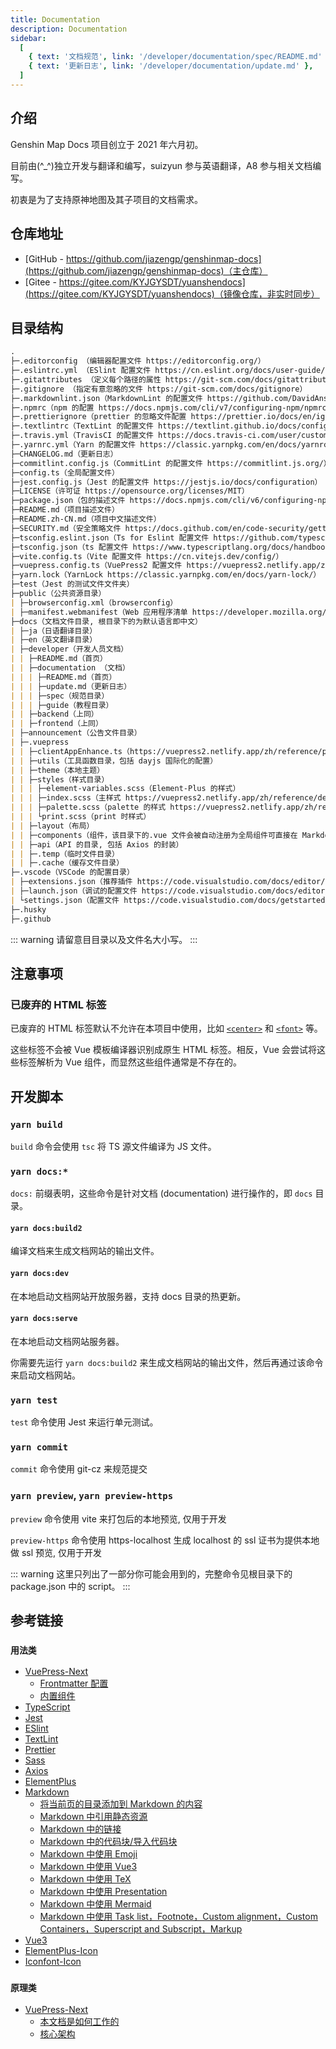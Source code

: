 ```yaml
---
title: Documentation
description: Documentation
sidebar:
  [
    { text: '文档规范', link: '/developer/documentation/spec/README.md' },
    { text: '更新日志', link: '/developer/documentation/update.md' },
  ]
---
```


## 介绍

Genshin Map Docs 项目创立于 2021 年六月初。

目前由(\^\_\^)独立开发与翻译和编写，suizyun 参与英语翻译，A8 参与相关文档编写。

初衷是为了支持原神地图及其子项目的文档需求。

## 仓库地址

- [GitHub - https://github.com/jiazengp/genshinmap-docs](https://github.com/jiazengp/genshinmap-docs)（主仓库）
- [Gitee - https://gitee.com/KYJGYSDT/yuanshendocs](https://gitee.com/KYJGYSDT/yuanshendocs)（镜像仓库，非实时同步）

## 目录结构

```md
.
├─.editorconfig （编辑器配置文件 https://editorconfig.org/）
├─.eslintrc.yml （ESlint 配置文件 https://cn.eslint.org/docs/user-guide/configuring）
├─.gitattributes （定义每个路径的属性 https://git-scm.com/docs/gitattributes）
├─.gitignore （指定有意忽略的文件 https://git-scm.com/docs/gitignore）
├─.markdownlint.json（MarkdownLint 的配置文件 https://github.com/DavidAnson/markdownlint）
├─.npmrc（npm 的配置 https://docs.npmjs.com/cli/v7/configuring-npm/npmrc）
├─.prettierignore（prettier 的忽略文件配置 https://prettier.io/docs/en/ignore.html）
├─.textlintrc（TextLint 的配置文件 https://textlint.github.io/docs/configuring.html）
├─.travis.yml（TravisCI 的配置文件 https://docs.travis-ci.com/user/customizing-the-build）
├─.yarnrc.yml（Yarn 的配置文件 https://classic.yarnpkg.com/en/docs/yarnrc/）
├─CHANGELOG.md（更新日志）
├─commitlint.config.js（CommitLint 的配置文件 https://commitlint.js.org/）
├─config.ts（全局配置文件）
├─jest.config.js（Jest 的配置文件 https://jestjs.io/docs/configuration）
├─LICENSE（许可证 https://opensource.org/licenses/MIT）
├─package.json（包的描述文件 https://docs.npmjs.com/cli/v6/configuring-npm/package-json）
├─README.md（项目描述文件）
├─README.zh-CN.md（项目中文描述文件）
├─SECURITY.md（安全策略文件 https://docs.github.com/en/code-security/getting-started/adding-a-security-policy-to-your-repository）
├─tsconfig.eslint.json（Ts for Eslint 配置文件 https://github.com/typescript-eslint）
├─tsconfig.json（ts 配置文件 https://www.typescriptlang.org/docs/handbook/tsconfig-json.html）
├─vite.config.ts（Vite 配置文件 https://cn.vitejs.dev/config/）
├─vuepress.config.ts（VuePress2 配置文件 https://vuepress2.netlify.app/zh/reference/config.html）
├─yarn.lock（YarnLock https://classic.yarnpkg.com/en/docs/yarn-lock/）
├─test（Jest 的测试文件文件夹）
├─public（公共资源目录）
| ├─browserconfig.xml（browserconfig）
| ├─manifest.webmanifest（Web 应用程序清单 https://developer.mozilla.org/zh-CN/docs/Web/Manifest）
├─docs（文档文件目录, 根目录下的为默认语言即中文）
| ├─ja（日语翻译目录）
| ├─en（英文翻译目录）
| ├─developer（开发人员文档）
| | ├─README.md（首页）
| | ├─documentation （文档）
| | | ├─README.md（首页）
| | | ├─update.md（更新日志）
| | | ├─spec（规范目录）
| | | ├─guide（教程目录）
| | ├─backend（上同）
| | ├─frontend（上同）
| ├─announcement（公告文件目录）
| ├─.vuepress
| | ├─clientAppEnhance.ts（https://vuepress2.netlify.app/zh/reference/plugin-api.html#clientappenhancefiles）
| | ├─utils（工具函数目录，包括 dayjs 国际化的配置）
| | ├─theme（本地主题）
| | ├─styles（样式目录）
| | | ├─element-variables.scss（Element-Plus 的样式）
| | | ├─index.scss（主样式 https://vuepress2.netlify.app/zh/reference/default-theme/styles.html#style-%E6%96%87%E4%BB%B6）
| | | ├─palette.scss（palette 的样式 https://vuepress2.netlify.app/zh/reference/default-theme/styles.html#palette-%E6%96%87%E4%BB%B6）
| | | └print.scss（print 时样式）
| | ├─layout（布局）
| | ├─components（组件，该目录下的.vue 文件会被自动注册为全局组件可直接在 Markdown 中使用）
| | ├─api（API 的目录, 包括 Axios 的封装）
| | ├─.temp（临时文件目录）
| | ├─.cache（缓存文件目录）
├─.vscode（VSCode 的配置目录）
| ├─extensions.json（推荐插件 https://code.visualstudio.com/docs/editor/extension-marketplace）
| ├─launch.json（调试的配置文件 https://code.visualstudio.com/docs/editor/debugging）
| └settings.json（配置文件 https://code.visualstudio.com/docs/getstarted/settings）
├─.husky
├─.github
```

::: warning
请留意目目录以及文件名大小写。
:::

## 注意事项

### 已废弃的 HTML 标签

已废弃的 HTML 标签默认不允许在本项目中使用，比如 [`<center>`](https://developer.mozilla.org/en-US/docs/Web/HTML/Element/center) 和 [`<font>`](https://developer.mozilla.org/en-US/docs/Web/HTML/Element/font) 等。

这些标签不会被 Vue 模板编译器识别成原生 HTML 标签。相反，Vue 会尝试将这些标签解析为 Vue 组件，而显然这些组件通常是不存在的。

## 开发脚本

### `yarn build`

`build` 命令会使用 `tsc` 将 TS 源文件编译为 JS 文件。

### `yarn docs:*`

`docs:` 前缀表明，这些命令是针对文档 (documentation) 进行操作的，即 `docs` 目录。

#### `yarn docs:build2`

编译文档来生成文档网站的输出文件。

#### `yarn docs:dev`

在本地启动文档网站开放服务器，支持 docs 目录的热更新。

#### `yarn docs:serve`

在本地启动文档网站服务器。

你需要先运行 `yarn docs:build2` 来生成文档网站的输出文件，然后再通过该命令来启动文档网站。

### `yarn test`

`test` 命令使用 Jest 来运行单元测试。

### `yarn commit`

`commit` 命令使用 git-cz 来规范提交

### `yarn preview`, `yarn preview-https`

`preview` 命令使用 vite 来打包后的本地预览, 仅用于开发

`preview-https` 命令使用 https-localhost 生成 localhost 的 ssl 证书为提供本地做 ssl 预览, 仅用于开发

::: warning
这里只列出了一部分你可能会用到的，完整命令见根目录下的 package.json 中的 script。
:::

## 参考链接

### `用法类`

- [VuePress-Next](https://vuepress2.netlify.app/zh/)
  - [Frontmatter 配置](https://vuepress2.netlify.app/zh/reference/default-theme/frontmatter.html)
  - [内置组件](https://vuepress2.netlify.app/zh/reference/components.html#clientonly)
- [TypeScript](https://www.typescriptlang.org/zh/)
- [Jest](https://jestjs.io/zh-Hans/)
- [ESlint](https://eslint.org/)
- [TextLint](https://textlint.github.io/)
- [Prettier](https://prettier.io/docs/en/)
- [Sass](https://sass-lang.com/)
- [Axios](https://axios-http.com/)
- [ElementPlus](https://element-plus.org/#/zh-CN/)
- [Markdown](https://zh.wikipedia.org/wiki/Markdown)
  - [将当前页的目录添加到 Markdown 的内容](https://vuepress2.netlify.app/zh/guide/markdown.html#%E7%9B%AE%E5%BD%95)
  - [Markdown 中引用静态资源](https://vuepress2.netlify.app/zh/guide/assets.html#%E9%9D%99%E6%80%81%E8%B5%84%E6%BA%90)
  - [Markdown 中的链接](https://vuepress2.netlify.app/zh/guide/markdown.html#%E9%93%BE%E6%8E%A5)
  - [Markdown 中的代码块/导入代码块](https://vuepress2.netlify.app/zh/guide/markdown.html#%E4%BB%A3%E7%A0%81%E5%9D%97)
  - [Markdown 中使用 Emoji](https://vuepress2.netlify.app/zh/guide/markdown.html#emoji)
  - [Markdown 中使用 Vue3](https://vuepress2.netlify.app/zh/guide/markdown.html#%E5%9C%A8-markdown-%E4%B8%AD%E4%BD%BF%E7%94%A8-vue)
  - [Markdown 中使用 TeX](./guide/tex.md)
  - [Markdown 中使用 Presentation](./guide/presentation.md)
  - [Markdown 中使用 Mermaid](./guide/mermaid.md)
  - [Markdown 中使用 Task list，Footnote，Custom alignment，Custom Containers，Superscript and Subscript，Markup](./guide/other.md)
- [Vue3](https://v3.cn.vuejs.org/guide/introduction.html)
- [ElementPlus-Icon](https://element-plus.org/#/zh-CN/component/icon)
- [Iconfont-Icon](https://yuanshen.site/docs/20210619/demo_index.html)

### `原理类`

- [VuePress-Next](https://vuepress2.netlify.app/zh/)
  - [本文档是如何工作的](https://vuepress2.netlify.app/zh/guide#它是如何工作的)
  - [核心架构](https://vuepress2.netlify.app/zh/advanced/architecture.html)
